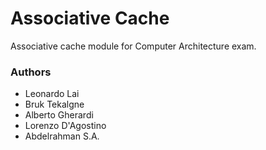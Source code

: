 # Associative Cache

Associative cache module for Computer Architecture exam.

### Authors

- Leonardo Lai
- Bruk Tekalgne
- Alberto Gherardi
- Lorenzo D'Agostino
- Abdelrahman S.A.
